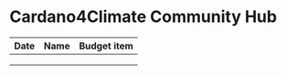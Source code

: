 # Cardano4Climate Community Hub

| Date | Name | Budget item |
| ---- | ---- | ----------- |
|      |      |             |
|      |      |             |
|      |      |             |
